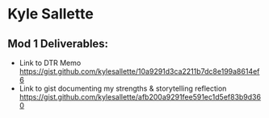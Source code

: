 # Kyle Sallette

## Mod 1 Deliverables:
* Link to DTR Memo  https://gist.github.com/kylesallette/10a9291d3ca2211b7dc8e199a8614ef6
* Link to gist documenting my strengths & storytelling reflection  https://gist.github.com/kylesallette/afb200a9291fee591ec1d5ef83b9d360
